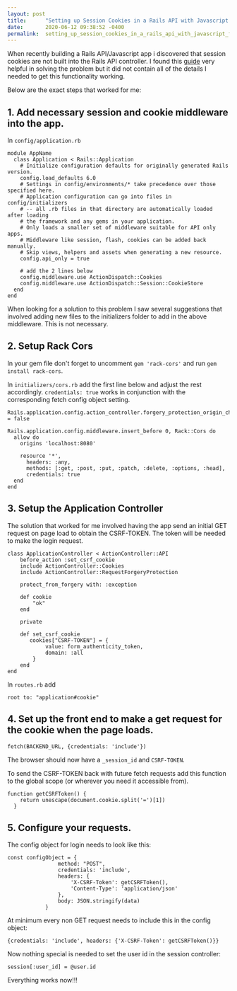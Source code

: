 ```yaml
---
layout: post
title:      "Setting up Session Cookies in a Rails API with Javascript front end "
date:       2020-06-12 09:38:52 -0400
permalink:  setting_up_session_cookies_in_a_rails_api_with_javascript_front_end
---
```



When recently building a Rails API/Javascript app i discovered that session cookies are not built into the Rails API controller.  I found this [guide](http://pragmaticstudio.com/tutorials/rails-session-cookies-for-api-authentication) very helpful in solving the problem but it did not contain all of the details I needed to get this functionality working.

Below are the exact steps that worked for me:

## 1.  Add necessary session and cookie middleware into the app.
  
In `config/application.rb`

```
module AppName
  class Application < Rails::Application
    # Initialize configuration defaults for originally generated Rails version.
    config.load_defaults 6.0
    # Settings in config/environments/* take precedence over those specified here.
    # Application configuration can go into files in config/initializers
    # -- all .rb files in that directory are automatically loaded after loading
    # the framework and any gems in your application.
    # Only loads a smaller set of middleware suitable for API only apps.
    # Middleware like session, flash, cookies can be added back manually.
    # Skip views, helpers and assets when generating a new resource.
    config.api_only = true   
    
    # add the 2 lines below
    config.middleware.use ActionDispatch::Cookies
    config.middleware.use ActionDispatch::Session::CookieStore
  end 
end

```

When looking for a solution to this problem I saw several suggestions that involved adding new files to the initializers folder to add in the above middleware.  This is not necessary.

## 2.  Setup Rack Cors

In your gem file don't forget to uncomment `gem 'rack-cors'` and run `gem install rack-cors`.

In `initializers/cors.rb` add the first line below and adjust the rest accordingly.  `credentials: true` works in conjunction with the corresponding fetch config object setting.

```
Rails.application.config.action_controller.forgery_protection_origin_check = false
 
Rails.application.config.middleware.insert_before 0, Rack::Cors do
  allow do
    origins 'localhost:8080'
    
    resource '*',
      headers: :any,
      methods: [:get, :post, :put, :patch, :delete, :options, :head], 
      credentials: true 
  end
end

```
## 3.  Setup the Application Controller

The solution that worked for me involved having the app send an initial GET request on page load to obtain the CSRF-TOKEN.  The token will be needed to make the login request.

```
class ApplicationController < ActionController::API
    before_action :set_csrf_cookie
    include ActionController::Cookies
    include ActionController::RequestForgeryProtection
  
    protect_from_forgery with: :exception 
		
    def cookie 
        "ok"
    end
		
    private 
		
    def set_csrf_cookie
       cookies["CSRF-TOKEN"] = {
            value: form_authenticity_token,
            domain: :all 
        }
    end
end
```

In `routes.rb` add 

```
root to: "application#cookie"
```

## 4. Set up the front end to make a get request for the cookie when the page loads.

```
fetch(BACKEND_URL, {credentials: 'include'})
```

The browser should now have a `_session_id` and `CSRF-TOKEN`.

To send the CSRF-TOKEN back with future fetch requests add this function to the global scope (or wherever you need it accessible from).

```
function getCSRFToken() {
    return unescape(document.cookie.split('=')[1])
  }

```

## 5. Configure your requests.

The config object for login needs to look like this:

```
const configObject = {
                method: "POST",
                credentials: 'include',
                headers: {
                    'X-CSRF-Token': getCSRFToken(),
                    'Content-Type': 'application/json'
                },
                body: JSON.stringify(data)
            }

```

At minimum every non GET request needs to include this in the config object:

```
{credentials: 'include', headers: {'X-CSRF-Token': getCSRFToken()}}
```

Now nothing special is needed to set the user id in the session controller:

```
session[:user_id] = @user.id 
```

Everything works now!!!


